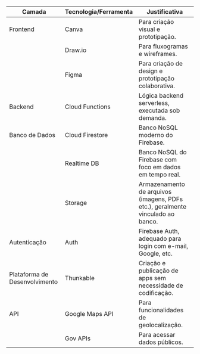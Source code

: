 | Camada                       | Tecnologia/Ferramenta         | Justificativa                                                                 |
|-----------------------------|--------------------|-------------------------------------------------------------------------------|
| Frontend                    | Canva              | Para criação visual e prototipação.                                          |
|                             | Draw.io            | Para fluxogramas e wireframes.                                              |
|                             | Figma              | Para criação de design e prototipação colaborativa.                         |
| Backend                     | Cloud Functions    | Lógica backend serverless, executada sob demanda.                           |
| Banco de Dados              | Cloud Firestore    | Banco NoSQL moderno do Firebase.                                            |
|                             | Realtime DB        | Banco NoSQL do Firebase com foco em dados em tempo real.                    |
|                             | Storage            | Armazenamento de arquivos (imagens, PDFs etc.), geralmente vinculado ao banco. |
| Autenticação                | Auth               | Firebase Auth, adequado para login com e-mail, Google, etc.                 |
| Plataforma de Desenvolvimento | Thunkable        | Criação e publicação de apps sem necessidade de codificação.                |
| API                         | Google Maps API    | Para funcionalidades de geolocalização.                                     |
|                             | Gov APIs           | Para acessar dados públicos.                                                |
